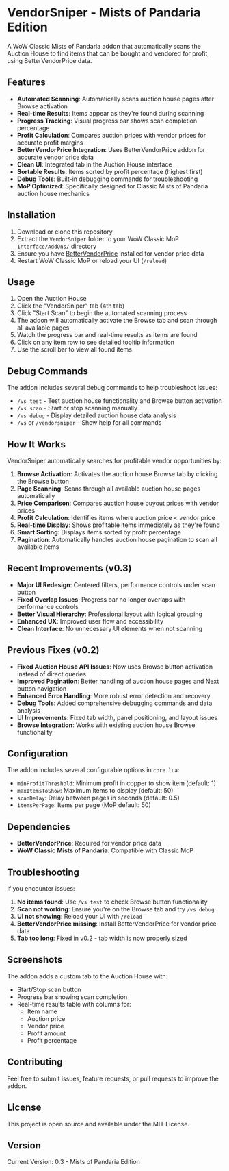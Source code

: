 # VendorSniper - Mists of Pandaria Edition

A WoW Classic Mists of Pandaria addon that automatically scans the Auction House to find items that can be bought and vendored for profit, using BetterVendorPrice data.

## Features

- **Automated Scanning**: Automatically scans auction house pages after Browse activation
- **Real-time Results**: Items appear as they're found during scanning
- **Progress Tracking**: Visual progress bar shows scan completion percentage
- **Profit Calculation**: Compares auction prices with vendor prices for accurate profit margins
- **BetterVendorPrice Integration**: Uses BetterVendorPrice addon for accurate vendor price data
- **Clean UI**: Integrated tab in the Auction House interface
- **Sortable Results**: Items sorted by profit percentage (highest first)
- **Debug Tools**: Built-in debugging commands for troubleshooting
- **MoP Optimized**: Specifically designed for Classic Mists of Pandaria auction house mechanics

## Installation

1. Download or clone this repository
2. Extract the `VendorSniper` folder to your WoW Classic MoP `Interface/AddOns/` directory
3. Ensure you have [BetterVendorPrice](https://www.curseforge.com/wow/addons/better-vendor-price) installed for vendor price data
4. Restart WoW Classic MoP or reload your UI (`/reload`)

## Usage

1. Open the Auction House
2. Click the "VendorSniper" tab (4th tab)
3. Click "Start Scan" to begin the automated scanning process
4. The addon will automatically activate the Browse tab and scan through all available pages
5. Watch the progress bar and real-time results as items are found
6. Click on any item row to see detailed tooltip information
7. Use the scroll bar to view all found items

## Debug Commands

The addon includes several debug commands to help troubleshoot issues:

- `/vs test` - Test auction house functionality and Browse button activation
- `/vs scan` - Start or stop scanning manually
- `/vs debug` - Display detailed auction house data analysis
- `/vs` or `/vendorsniper` - Show help for all commands

## How It Works

VendorSniper automatically searches for profitable vendor opportunities by:

1. **Browse Activation**: Activates the auction house Browse tab by clicking the Browse button
2. **Page Scanning**: Scans through all available auction house pages automatically
3. **Price Comparison**: Compares auction house buyout prices with vendor prices
4. **Profit Calculation**: Identifies items where auction price < vendor price
5. **Real-time Display**: Shows profitable items immediately as they're found
6. **Smart Sorting**: Displays items sorted by profit percentage
7. **Pagination**: Automatically handles auction house pagination to scan all available items

## Recent Improvements (v0.3)

- **Major UI Redesign**: Centered filters, performance controls under scan button
- **Fixed Overlap Issues**: Progress bar no longer overlaps with performance controls
- **Better Visual Hierarchy**: Professional layout with logical grouping
- **Enhanced UX**: Improved user flow and accessibility
- **Clean Interface**: No unnecessary UI elements when not scanning

## Previous Fixes (v0.2)

- **Fixed Auction House API Issues**: Now uses Browse button activation instead of direct queries
- **Improved Pagination**: Better handling of auction house pages and Next button navigation
- **Enhanced Error Handling**: More robust error detection and recovery
- **Debug Tools**: Added comprehensive debugging commands and data analysis
- **UI Improvements**: Fixed tab width, panel positioning, and layout issues
- **Browse Integration**: Works with existing auction house Browse functionality

## Configuration

The addon includes several configurable options in `core.lua`:

- `minProfitThreshold`: Minimum profit in copper to show item (default: 1)
- `maxItemsToShow`: Maximum items to display (default: 50)
- `scanDelay`: Delay between pages in seconds (default: 0.5)
- `itemsPerPage`: Items per page (MoP default: 50)

## Dependencies

- **BetterVendorPrice**: Required for vendor price data
- **WoW Classic Mists of Pandaria**: Compatible with Classic MoP

## Troubleshooting

If you encounter issues:

1. **No items found**: Use `/vs test` to check Browse button functionality
2. **Scan not working**: Ensure you're on the Browse tab and try `/vs debug`
3. **UI not showing**: Reload your UI with `/reload`
4. **BetterVendorPrice missing**: Install BetterVendorPrice for vendor price data
5. **Tab too long**: Fixed in v0.2 - tab width is now properly sized

## Screenshots

The addon adds a custom tab to the Auction House with:
- Start/Stop scan button
- Progress bar showing scan completion
- Real-time results table with columns for:
  - Item name
  - Auction price
  - Vendor price
  - Profit amount
  - Profit percentage

## Contributing

Feel free to submit issues, feature requests, or pull requests to improve the addon.

## License

This project is open source and available under the MIT License.

## Version

Current Version: 0.3 - Mists of Pandaria Edition 
